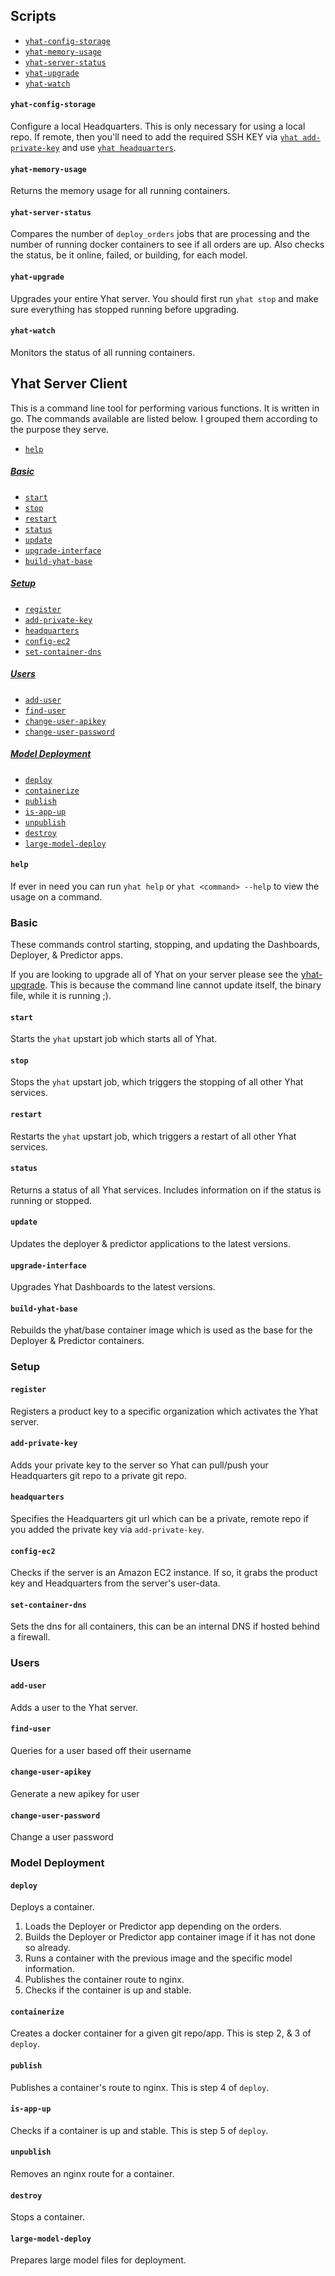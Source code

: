 ## Scripts

- [`yhat-config-storage`](#yhat-config-storage)
- [`yhat-memory-usage`](#yhat-memory-usage)
- [`yhat-server-status`](#yhat-server-status)
- [`yhat-upgrade`](#yhat-upgrade)
- [`yhat-watch`](#yhat-watch)

#### `yhat-config-storage`
Configure a local Headquarters. This is only necessary for using a local repo. If remote, then you'll need to add the required SSH KEY via [`yhat add-private-key`](#add-private-key) and use [`yhat headquarters`](#headquarters).

#### `yhat-memory-usage`
Returns the memory usage for all running containers.

#### `yhat-server-status`
Compares the number of `deploy_orders` jobs that are processing and the number of running docker containers to see if all orders are up. Also checks the status, be it online, failed, or building, for each model.

#### `yhat-upgrade`
Upgrades your entire Yhat server. You should first run `yhat stop` and make sure everything has stopped running before upgrading.

#### `yhat-watch`
Monitors the status of all running containers.


## Yhat Server Client

This is a command line tool for performing various functions. It is written in go. The commands available are listed below. I grouped them according to the purpose they serve.

- [`help`](#help)

##### [Basic](#basic)
- [`start`](#start)
- [`stop`](#stop)
- [`restart`](#restart)
- [`status`](#status)
- [`update`](#update)
- [`upgrade-interface`](#upgrade-interface)
- [`build-yhat-base`](#build-yhat-base)

##### [Setup](#setup)
- [`register`](#register)
- [`add-private-key`](#add-private-key)
- [`headquarters`](#headquarters)
- [`config-ec2`](#config-ec2)
- [`set-container-dns`](#set-container-dns)

##### [Users](#users)
- [`add-user`](#add-user)
- [`find-user`](#find-user)
- [`change-user-apikey`](#change-user-apikey)
- [`change-user-password`](#change-user-password)

##### [Model Deployment](#model-deployment)
- [`deploy`](#deploy)
- [`containerize`](#containerize)
- [`publish`](#publish)
- [`is-app-up`](#is-app-up)
- [`unpublish`](#unpublish)
- [`destroy`](#destroy)
- [`large-model-deploy`](#large-model-deploy)

#### `help`
If ever in need you can run `yhat help` or `yhat <command> --help` to view the usage on a command.

### Basic
These commands control starting, stopping, and updating the Dashboards, Deployer, & Predictor apps.

If you are looking to upgrade all of Yhat on your server please see the [yhat-upgrade](#yhat-upgrade). This is because the command line cannot update itself, the binary file, while it is running ;).


#### `start`
Starts the `yhat` upstart job which starts all of Yhat.

#### `stop`
Stops the `yhat` upstart job, which triggers the stopping of all other Yhat services.

#### `restart`
Restarts the `yhat` upstart job, which triggers a restart of all other Yhat services.

#### `status`
Returns a status of all Yhat services. Includes information on if the status is running or stopped.

#### `update`
Updates the deployer & predictor applications to the latest versions.

#### `upgrade-interface`
Upgrades Yhat Dashboards to the latest versions.

#### `build-yhat-base`
Rebuilds the yhat/base container image which is used as the base for the Deployer & Predictor containers.

### Setup

#### `register`
Registers a product key to a specific organization which activates the Yhat server.

#### `add-private-key`
Adds your private key to the server so Yhat can pull/push your Headquarters git repo to a private git repo.

#### `headquarters`
Specifies the Headquarters git url which can be a private, remote repo if you added the private key via `add-private-key`.

#### `config-ec2`
Checks if the server is an Amazon EC2 instance. If so, it grabs the product key and Headquarters from the server's user-data.

#### `set-container-dns`
Sets the dns for all containers, this can be an internal DNS if hosted behind a firewall.

### Users

#### `add-user`
Adds a user to the Yhat server.

#### `find-user`
Queries for a user based off their username

#### `change-user-apikey`
Generate a new apikey for user

#### `change-user-password`
Change a user password

### Model Deployment

#### `deploy`
Deploys a container.

1) Loads the Deployer or Predictor app depending on the orders.
2) Builds the Deployer or Predictor app container image if it has not done so already.
3) Runs a container with the previous image and the specific model information.
4) Publishes the container route to nginx.
5) Checks if the container is up and stable.

#### `containerize`
Creates a docker container for a given git repo/app. This is step 2, & 3 of `deploy`.

#### `publish`
Publishes a container's route to nginx. This is step 4 of `deploy`.

#### `is-app-up`
Checks if a container is up and stable. This is step 5 of `deploy`.

#### `unpublish`
Removes an nginx route for a container.

#### `destroy`
Stops a container.

#### `large-model-deploy`
Prepares large model files for deployment.
